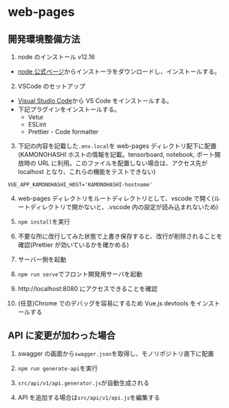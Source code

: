 # web-pages

## 開発環境整備方法

1. node のインストール v12.16

- [node 公式ページ](https://nodejs.org/ja/download/)からインストーラをダウンロードし、インストールする。

2. VSCode のセットアップ

- [Visual Studio Code](https://azure.microsoft.com/ja-jp/products/visual-studio-code/)から VS Code をインストールする。
- 下記プラグインをインストールする。
  - Vetur
  - ESLint
  - Prettier - Code formatter

3. 下記の内容を記載した`.env.local`を web-pages ディレクトリ配下に配置(KAMONOHASHI ホストの情報を記載。tensorboard, notebook, ポート開放時の URL に利用。このファイルを配置しない場合は、アクセス先が localhost となり、これらの機能をテストできない)

```
VUE_APP_KAMONOHASHI_HOST='KAMONOHASHI-hostname'
```

4. web-pages ディレクトリをルートディレクトリとして、vscode で開く(ルートディレクトリで開かないと、.vscode 内の設定が読み込まれないため)

5. `npm install`を実行

6. 不要な所に改行してみた状態で上書き保存すると、改行が削除されることを確認(Prettier が効いているかを確かめる)

7. サーバー側を起動

8. `npm run serve`でフロント開発用サーバを起動

9. http://localhost:8080 にアクセスできることを確認

10. (任意)Chrome でのデバッグを容易にするため Vue.js devtools をインストールする

## API に変更が加わった場合

1. swagger の画面から`swagger.json`を取得し、モノリポジトリ直下に配置

2. `npm run generate-api`を実行

3. `src/api/v1/api.generator.js`が自動生成される

4. API を追加する場合は`src/api/v1/api.js`を編集する
